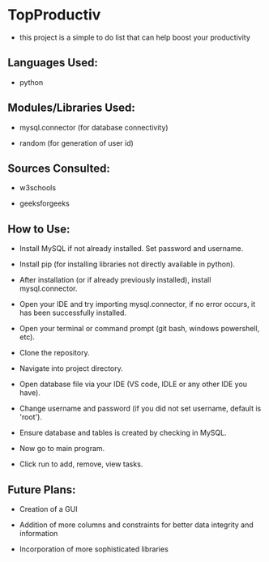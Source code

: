 # **TopProductiv**
- this project is a simple to do list that can help boost your productivity

## **Languages Used**: 

- python

## **Modules/Libraries Used**: 

- mysql.connector (for database connectivity)

- random (for generation of user id)

## **Sources Consulted**:

- w3schools

- geeksforgeeks

## **How to Use**:

- Install MySQL if not already installed. Set password and username.

- Install pip (for installing libraries not directly available in python).

- After installation (or if already previously installed), install mysql.connector.

- Open your IDE and try importing mysql.connector, if no error occurs, it has been successfully installed.

- Open your terminal or command prompt (git bash, windows powershell, etc).

- Clone the repository.

- Navigate into project directory.

- Open database file via your IDE (VS code, IDLE or any other IDE you have).

- Change username and password (if you did not set username, default is 'root').

- Ensure database and tables is created by checking in MySQL.

- Now go to main program.

- Click run to add, remove, view tasks.

## **Future Plans**: 

- Creation of a GUI

- Addition of more columns and constraints for better data integrity and information

- Incorporation of more sophisticated libraries

